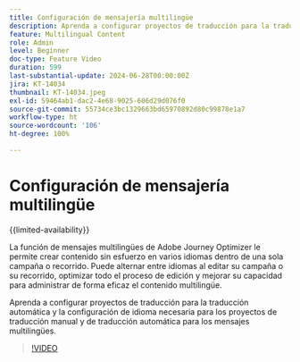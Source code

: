 ```yaml
---
title: Configuración de mensajería multilingüe
description: Aprenda a configurar proyectos de traducción para la traducción automática y la configuración de idioma necesaria para los proyectos de traducción manual y automática para los mensajes multilingües.
feature: Multilingual Content
role: Admin
level: Beginner
doc-type: Feature Video
duration: 599
last-substantial-update: 2024-06-28T00:00:00Z
jira: KT-14034
thumbnail: KT-14034.jpeg
exl-id: 59464ab1-dac2-4e68-9025-606d29d076f0
source-git-commit: 55734ce3bc1329663bd65970892d80c99878e1a7
workflow-type: ht
source-wordcount: '106'
ht-degree: 100%

---
```


# Configuración de mensajería multilingüe

{{limited-availability}}

La función de mensajes multilingües de Adobe Journey Optimizer le permite crear contenido sin esfuerzo en varios idiomas dentro de una sola campaña o recorrido. Puede alternar entre idiomas al editar su campaña o su recorrido, optimizar todo el proceso de edición y mejorar su capacidad para administrar de forma eficaz el contenido multilingüe.

Aprenda a configurar proyectos de traducción para la traducción automática y la configuración de idioma necesaria para los proyectos de traducción manual y de traducción automática para los mensajes multilingües.
 
>[!VIDEO](https://video.tv.adobe.com/v/3430661/?learn=on)
